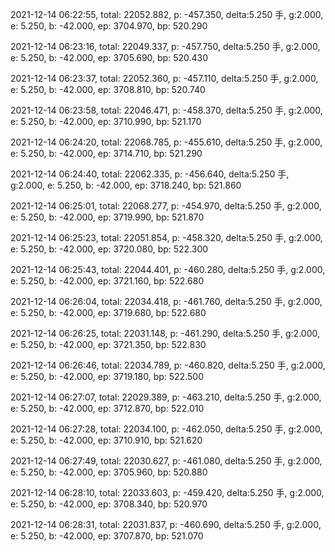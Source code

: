 2021-12-14 06:22:55, total: 22052.882, p: -457.350, delta:5.250 手, g:2.000, e: 5.250, b: -42.000, ep: 3704.970, bp: 520.290

2021-12-14 06:23:16, total: 22049.337, p: -457.750, delta:5.250 手, g:2.000, e: 5.250, b: -42.000, ep: 3705.690, bp: 520.430

2021-12-14 06:23:37, total: 22052.360, p: -457.110, delta:5.250 手, g:2.000, e: 5.250, b: -42.000, ep: 3708.810, bp: 520.740

2021-12-14 06:23:58, total: 22046.471, p: -458.370, delta:5.250 手, g:2.000, e: 5.250, b: -42.000, ep: 3710.990, bp: 521.170

2021-12-14 06:24:20, total: 22068.785, p: -455.610, delta:5.250 手, g:2.000, e: 5.250, b: -42.000, ep: 3714.710, bp: 521.290

2021-12-14 06:24:40, total: 22062.335, p: -456.640, delta:5.250 手, g:2.000, e: 5.250, b: -42.000, ep: 3718.240, bp: 521.860

2021-12-14 06:25:01, total: 22068.277, p: -454.970, delta:5.250 手, g:2.000, e: 5.250, b: -42.000, ep: 3719.990, bp: 521.870

2021-12-14 06:25:23, total: 22051.854, p: -458.320, delta:5.250 手, g:2.000, e: 5.250, b: -42.000, ep: 3720.080, bp: 522.300

2021-12-14 06:25:43, total: 22044.401, p: -460.280, delta:5.250 手, g:2.000, e: 5.250, b: -42.000, ep: 3721.160, bp: 522.680

2021-12-14 06:26:04, total: 22034.418, p: -461.760, delta:5.250 手, g:2.000, e: 5.250, b: -42.000, ep: 3719.680, bp: 522.680

2021-12-14 06:26:25, total: 22031.148, p: -461.290, delta:5.250 手, g:2.000, e: 5.250, b: -42.000, ep: 3721.350, bp: 522.830

2021-12-14 06:26:46, total: 22034.789, p: -460.820, delta:5.250 手, g:2.000, e: 5.250, b: -42.000, ep: 3719.180, bp: 522.500

2021-12-14 06:27:07, total: 22029.389, p: -463.210, delta:5.250 手, g:2.000, e: 5.250, b: -42.000, ep: 3712.870, bp: 522.010

2021-12-14 06:27:28, total: 22034.100, p: -462.050, delta:5.250 手, g:2.000, e: 5.250, b: -42.000, ep: 3710.910, bp: 521.620

2021-12-14 06:27:49, total: 22030.627, p: -461.080, delta:5.250 手, g:2.000, e: 5.250, b: -42.000, ep: 3705.960, bp: 520.880

2021-12-14 06:28:10, total: 22033.603, p: -459.420, delta:5.250 手, g:2.000, e: 5.250, b: -42.000, ep: 3708.340, bp: 520.970

2021-12-14 06:28:31, total: 22031.837, p: -460.690, delta:5.250 手, g:2.000, e: 5.250, b: -42.000, ep: 3707.870, bp: 521.070